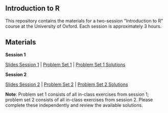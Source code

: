 ## Introduction to R

This repository contains the materials for a two-session "Introduction to R" course at the University of Oxford. Each session is approximately 3 hours.

## Materials

**Session 1**

[Slides Session 1](https://github.com/caseybreen/intro_r/blob/main/slides/session1_slides.pdf) \| [Problem Set 1](https://github.com/caseybreen/intro_r/blob/main/problem_sets/problem_set1.pdf) \| [Problem Set 1 Solutions](https://github.com/caseybreen/intro_r/blob/main/problem_sets/problem_set1_solutions.pdf)

**Session 2**

[Slides Session 2](https://github.com/caseybreen/intro_r/blob/main/slides/session2_slides.pdf) \| [Problem Set 2](https://github.com/caseybreen/intro_r/blob/main/problem_sets/problem_set2.pdf) \| [Problem Set 2 Solutions](https://github.com/caseybreen/intro_r/blob/main/problem_sets/problem_set2_solutions.pdf)


**Note**: Problem set 1 consists of all in-class exercises from session 1; problem set 2 consists of all in-class exercises from session 2. Please complete these independently and review the available solutions.